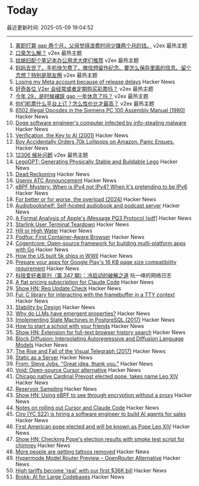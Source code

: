 # Today

最近更新时间: 2025-05-09 19:04:52

--- 
1. [离职打算 gap 两个月，父母觉得浪费时间少赚两个月的钱。](https://www.v2ex.com/t/1130723) v2ex 最热主题
2. [口臭怎么解？](https://www.v2ex.com/t/1130654) v2ex 最热主题
3. [给媳妇配个笔记本办公用求大佬们推荐](https://www.v2ex.com/t/1130614) v2ex 最热主题
4. [妈妈去世了，手机快欠费了，微信想留作纪念、要怎么保存里面的信息、留个念想？特别是朋友圈](https://www.v2ex.com/t/1130610) v2ex 最热主题
5. [Losing my Meta account because of release delays](https://madelinemiller.dev/blog/dark-side-account-bans/) Hacker News
6. [好奇各位 V2er 会经常或者定期购买彩票吗？](https://www.v2ex.com/t/1130617) v2ex 最热主题
7. [今年 29，是时候裸辞 gap 一年休息了吗？](https://www.v2ex.com/t/1130616) v2ex 最热主题
8. [你们机票什么平台上订？怎么性价比才最高？](https://www.v2ex.com/t/1130574) v2ex 最热主题
9. [6502 Illegal Opcodes in the Siemens PC 100 Assembly Manual (1980)](https://www.pagetable.com/?p=1798) Hacker News
10. [Doge software engineer's computer infected by info-stealing malware](https://arstechnica.com/security/2025/05/doge-software-engineers-computer-infected-by-info-stealing-malware/) Hacker News
11. [Verification, the Key to AI (2001)](http://incompleteideas.net/IncIdeas/KeytoAI.html) Hacker News
12. [Boy Accidentally Orders 70k Lollipops on Amazon. Panic Ensues.](https://www.nytimes.com/2025/05/08/business/dum-dums-amazon-order-kentucky.html) Hacker News
13. [12306 候补问题](https://www.v2ex.com/t/1130592) v2ex 最热主题
14. [LegoGPT: Generating Physically Stable and Buildable Lego](https://avalovelace1.github.io/LegoGPT/) Hacker News
15. [Dead Reckoning](https://www.damninteresting.com/dead-reckoning/) Hacker News
16. [Usenix ATC Announcement](https://www.usenix.org/blog/usenix-atc-announcement) Hacker News
17. [eBPF Mystery: When is IPv4 not IPv4? When it's pretending to be IPv6](https://blog.gripdev.xyz/2025/05/06/ebpf-mystery-when-is-ipv4-not-ipv4-when-its-ipv6/) Hacker News
18. [For better or for worse, the overload (2024)](https://consteval.ca/2024/07/25/overload/) Hacker News
19. [Audiobookshelf: Self-hosted audiobook and podcast server](https://www.audiobookshelf.org/) Hacker News
20. [A Formal Analysis of Apple's iMessage PQ3 Protocol [pdf]](https://www.usenix.org/system/files/conference/usenixsecurity25/sec25cycle1-prepub-595-linker.pdf) Hacker News
21. [Starlink User Terminal Teardown](https://www.darknavy.org/blog/a_first_glimpse_of_the_starlink_user_ternimal/) Hacker News
22. [Hill or High Water](https://royalsociety.org/blog/2025/05/hill-or-high-water/) Hacker News
23. [Podfox: First Container-Aware Browser](https://val.packett.cool/blog/podfox/) Hacker News
24. [Cogentcore: Open-source framework for building multi-platform apps with Go](https://github.com/cogentcore/core) Hacker News
25. [How the US built 5k ships in WWII](https://www.construction-physics.com/p/how-the-us-built-5000-ships-in-wwii) Hacker News
26. [Prepare your apps for Google Play's 16 KB page size compatibility requirement](https://android-developers.googleblog.com/2025/05/prepare-play-apps-for-devices-with-16kb-page-size.html) Hacker News
27. [科技爱好者周刊（第 347 期）：冷启动的破解之道](http://www.ruanyifeng.com/blog/2025/05/weekly-issue-347.html) 阮一峰的网络日志
28. [A flat pricing subscription for Claude Code](https://support.anthropic.com/en/articles/11145838-using-claude-code-with-your-max-plan) Hacker News
29. [Show HN: Req Update Check](https://github.com/ontherivt/req-update-check) Hacker News
30. [Fui: C library for interacting with the framebuffer in a TTY context](https://github.com/martinfama/fui) Hacker News
31. [Stability by Design](https://potetm.com/devtalk/stability-by-design.html) Hacker News
32. [Why do LLMs have emergent properties?](https://www.johndcook.com/blog/2025/05/08/why-do-llms-have-emergent-properties/) Hacker News
33. [Implementing State Machines in PostgreSQL (2017)](https://felixge.de/2017/07/27/implementing-state-machines-in-postgresql/) Hacker News
34. [How to start a school with your friends](https://prigoose.substack.com/p/how-to-start-a-university) Hacker News
35. [Show HN: Extension for full-text browser history search](https://rearview-ai.vercel.app/) Hacker News
36. [Block Diffusion: Interpolating Autoregressive and Diffusion Language Models](https://m-arriola.com/bd3lms/) Hacker News
37. [The Rise and Fall of the Visual Telegraph (2017)](https://parisianfields.com/2017/11/05/the-rise-and-fall-of-the-visual-telegraph/) Hacker News
38. [Static as a Server](https://overreacted.io/static-as-a-server/) Hacker News
39. [From: Steve Jobs. "Great idea, thank you."](https://blog.hayman.net/2025/05/06/from-steve-jobs-great-idea.html) Hacker News
40. [Void: Open-source Cursor alternative](https://github.com/voideditor/void) Hacker News
41. [Chicago native Cardinal Prevost elected pope, takes name Leo XIV](https://catholicreview.org/chicago-native-cardinal-prevost-elected-pope-takes-name-leo-xiv/) Hacker News
42. [Reservoir Sampling](https://samwho.dev/reservoir-sampling/) Hacker News
43. [Show HN: Using eBPF to see through encryption without a proxy](https://github.com/qpoint-io/qtap) Hacker News
44. [Notes on rolling out Cursor and Claude Code](https://ghiculescu.substack.com/p/nobody-codes-here-anymore) Hacker News
45. [Ciro (YC S22) is hiring a software engineer to build AI agents for sales](https://www.ycombinator.com/companies/ciro/jobs) Hacker News
46. [First American pope elected and will be known as Pope Leo XIV](https://www.cnn.com/world/live-news/new-pope-conclave-day-two-05-08-25) Hacker News
47. [Show HN: Checking Pope's election results with smoke test script for chimney](https://github.com/donobu-inc/donobu-papal-election-tests/blob/main/tests/papal_election_smoke.test.ts) Hacker News
48. [More people are getting tattoos removed](https://www.gq.com/story/why-is-everyone-getting-their-tattoos-removed) Hacker News
49. [Hypermode Model Router Preview – OpenRouter Alternative](https://hypermode.com/blog/introducing-model-router) Hacker News
50. [High tariffs become 'real' with our first $36K bill](https://blog.adafruit.com/2025/05/08/high-tariffs-become-real-with-our-first-36k-bill/) Hacker News
51. [Brokk: AI for Large Codebases](https://brokk.ai) Hacker News
